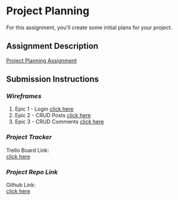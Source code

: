 # Project Planning
For this assignment, you'll create some initial plans for your project.

## Assignment Description
[Project Planning Assignment](https://education.launchcode.org/liftoff/modules/assignments/project-planning)

## Submission Instructions

### **_Wireframes_**
 
  
  1. Epic 1 - Login [click here](https://trello.com/c/48n9F1B3)  
  2. Epic 2 - CRUD Posts [click here](https://trello.com/c/JY2gbWqZ)  
  3. Epic 3 - CRUD Comments [click here](https://trello.com/c/MDbHf5rN)

### **_Project Tracker_**  
  
Trello Board Link:  
  [click here](https://trello.com/b/vXwRIigV/jrdot)

### **_Project Repo Link_**

Github Link:  
[click here](https://github.com/jrdotel/liftoff-assignments.git)
